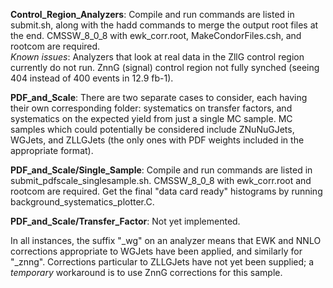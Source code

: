 **Control_Region_Analyzers**: Compile and run commands are listed in submit.sh, along with the hadd commands to merge the output root files at the end. CMSSW_8_0_8 with ewk_corr.root, MakeCondorFiles.csh, and rootcom are required.  
_Known issues_: Analyzers that look at real data in the ZllG control region currently do not run. ZnnG (signal) control region not fully synched (seeing 404 instead of 400 events in 12.9 fb-1).

**PDF_and_Scale**: There are two separate cases to consider, each having their own corresponding folder: systematics on transfer factors, and systematics on the expected yield from just a single MC sample. MC samples which could potentially be considered include ZNuNuGJets, WGJets, and ZLLGJets (the only ones with PDF weights included in the appropriate format).

**PDF_and_Scale/Single_Sample**: Compile and run commands are listed in submit_pdfscale_singlesample.sh. CMSSW_8_0_8 with ewk_corr.root and rootcom are required. Get the final "data card ready" histograms by running background_systematics_plotter.C.

**PDF_and_Scale/Transfer_Factor**: Not yet implemented.

In all instances, the suffix "\_wg" on an analyzer means that EWK and NNLO corrections appropriate to WGJets have been applied, and similarly for "\_znng". Corrections particular to ZLLGJets have not yet been supplied; a _temporary_ workaround is to use ZnnG corrections for this sample.
